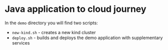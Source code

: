 # Java application to cloud journey

In the `demo` directory you will find two scripts:
- `new-kind.sh` - creates a new kind cluster
- `deploy.sh` - builds and deploys the demo application with supplementary services
